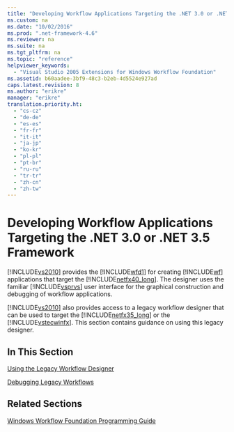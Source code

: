 ```yaml
---
title: "Developing Workflow Applications Targeting the .NET 3.0 or .NET 3.5 Framework"
ms.custom: na
ms.date: "10/02/2016"
ms.prod: ".net-framework-4.6"
ms.reviewer: na
ms.suite: na
ms.tgt_pltfrm: na
ms.topic: "reference"
helpviewer_keywords: 
  - "Visual Studio 2005 Extensions for Windows Workflow Foundation"
ms.assetid: b60aadee-3bf9-48c3-b2eb-4d5524e927ad
caps.latest.revision: 8
ms.author: "erikre"
manager: "erikre"
translation.priority.ht: 
  - "cs-cz"
  - "de-de"
  - "es-es"
  - "fr-fr"
  - "it-it"
  - "ja-jp"
  - "ko-kr"
  - "pl-pl"
  - "pt-br"
  - "ru-ru"
  - "tr-tr"
  - "zh-cn"
  - "zh-tw"
---
```

# Developing Workflow Applications Targeting the .NET 3.0 or .NET 3.5 Framework
[!INCLUDE[vs2010](../codequality/includes/vs2010_md.md)] provides the [!INCLUDE[wfd1](../workflowdesigner/includes/wfd1_md.md)] for creating [!INCLUDE[wf](../workflowdesigner/includes/wf_md.md)] applications that target the [!INCLUDE[netfx40_long](../workflowdesigner/includes/netfx40_long_md.md)]. The designer uses the familiar [!INCLUDE[vsprvs](../codequality/includes/vsprvs_md.md)] user interface for the graphical construction and debugging of workflow applications.  
  
 [!INCLUDE[vs2010](../codequality/includes/vs2010_md.md)] also provides access to a legacy workflow designer that can be used to target the [!INCLUDE[netfx35_long](../workflowdesigner/includes/netfx35_long_md.md)] or the [!INCLUDE[vstecwinfx](../workflowdesigner/includes/vstecwinfx_md.md)]. This section contains guidance on using this legacy designer.  
  
## In This Section  
 [Using the Legacy Workflow Designer](../workflowdesigner/using-the-legacy-workflow-designer.md)  
  
 [Debugging Legacy Workflows](../workflowdesigner/debugging-legacy-workflows.md)  
  
## Related Sections  
 [Windows Workflow Foundation Programming Guide](http://go.microsoft.com/fwlink?LinkID=65012)